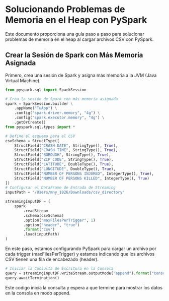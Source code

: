 # Solucionando Problemas de Memoria en el Heap con PySpark

Este documento proporciona una guía paso a paso para solucionar problemas de memoria en el heap al cargar archivos CSV con PySpark.

## Crear la Sesión de Spark con Más Memoria Asignada

Primero, crea una sesión de Spark y asigna más memoria a la JVM (Java Virtual Machine).

``` python
from pyspark.sql import SparkSession

# Crea la sesión de Spark con más memoria asignada
spark = SparkSession.builder \
    .appName("TuApp") \
    .config("spark.driver.memory", "4g") \
    .config("spark.executor.memory", "4g") \
    .getOrCreate()
from pyspark.sql.types import *

# Define el esquema para el CSV
csvSchema = StructType([
    StructField("CRASH DATE", StringType(), True),
    StructField("CRASH TIME", StringType(), True),
    StructField("BOROUGH", StringType(), True),
    StructField("ZIP CODE", StringType(), True),
    StructField("LATITUDE", DoubleType(), True),
    StructField("LONGITUDE", DoubleType(), True),
    StructField("NUMBER OF PERSONS INJURED", IntegerType(), True),
    StructField("NUMBER OF PERSONS KILLED", IntegerType(), True)
])
# Configurar el DataFrame de Entrada de Streaming
inputPath = "/Users/mny_1026/Downloads/csv_directory"

streamingInputDF = (
    spark
        .readStream
        .schema(csvSchema)
        .option("maxFilesPerTrigger", 1)
        .option("header", "true")
        .format("csv")
        .load(inputPath)
)
```
En este paso, estamos configurando PySpark para cargar un archivo por cada trigger (maxFilesPerTrigger)
y estamos indicando que los archivos CSV tienen una fila de encabezado (header).
``` python
# Iniciar la Consulta de Escritura en la Consola
query = streamingInputDF.writeStream.outputMode("append").format("console").start()
query.awaitTermination()
``` 
Este codigo inicia la consulta y espera a que termine para mostrar los datos en la consola en modo append.




